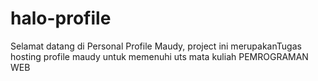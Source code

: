 # halo-profile
Selamat datang di Personal Profile Maudy, project ini merupakanTugas hosting profile maudy untuk memenuhi uts mata kuliah PEMROGRAMAN WEB 
